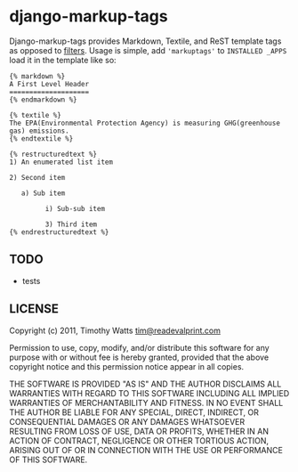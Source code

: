 django-markup-tags
==================

Django-markup-tags provides Markdown, Textile, and ReST template tags as
opposed to [filters](https://docs.djangoproject.com/en/dev/ref/contrib/markup/).
Usage is simple, add ``'markuptags'`` to ``INSTALLED _APPS`` load it in the
template like so:

    {% markdown %}
    A First Level Header
    ====================
    {% endmarkdown %}

    {% textile %}
    The EPA(Environmental Protection Agency) is measuring GHG(greenhouse gas) emissions.
    {% endtextile %}

    {% restructuredtext %}
    1) An enumerated list item

    2) Second item

       a) Sub item

             i) Sub-sub item

             3) Third item
    {% endrestructuredtext %}

TODO
----
* tests


LICENSE
-------

Copyright (c) 2011, Timothy Watts tim@readevalprint.com

Permission to use, copy, modify, and/or distribute this software for any
purpose with or without fee is hereby granted, provided that the above
copyright notice and this permission notice appear in all copies.

THE SOFTWARE IS PROVIDED "AS IS" AND THE AUTHOR DISCLAIMS ALL WARRANTIES
WITH REGARD TO THIS SOFTWARE INCLUDING ALL IMPLIED WARRANTIES OF
MERCHANTABILITY AND FITNESS. IN NO EVENT SHALL THE AUTHOR BE LIABLE FOR
ANY SPECIAL, DIRECT, INDIRECT, OR CONSEQUENTIAL DAMAGES OR ANY DAMAGES
WHATSOEVER RESULTING FROM LOSS OF USE, DATA OR PROFITS, WHETHER IN AN
ACTION OF CONTRACT, NEGLIGENCE OR OTHER TORTIOUS ACTION, ARISING OUT OF
OR IN CONNECTION WITH THE USE OR PERFORMANCE OF THIS SOFTWARE.
